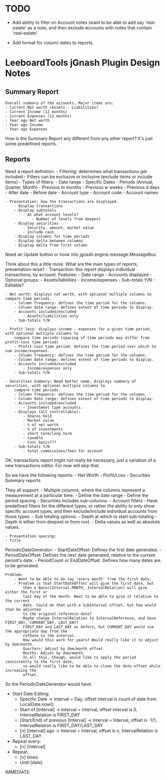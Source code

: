 # TODO
- Add ability to filter on Account notes (want to be able to add say 'real-estate' as a note,
and then exclude accounts with notes that contain 'real-estate'.

- Add format for column dates to reports.


# LeeboardTools jGnash Plugin Design Notes
## Summary Report
    Overall summary of the accounts. Major items are:
    - Current Net worth (Assets - Liabilities)
    - Current Income (12 months)
    - Current Expenses (12 months)
    - Year ago Net worth
    - Year ago Income
    - Year ago Expenses

How is the Summary Report any different from any other report?
It's just some predefined reports.

## Reports
Need a report definition.
    - Filtering: determines what transactions get included
        - Filters can be exclusive or inclusive (exclude items or include items)
        - Types of filters:
            - Date range
                - Specific Dates
                - Periods (Annual, Quarter, Month)
                - Previous m months
                - Previous w weeks
                - Previous d days
                - After date
                - Before date
            - Account type
            - Account code
            - Account names

    - Presentation: how the transactions are displayed.
        - Display transactions
        - Display subtotals
            - At what account levels?
                - Number of levels from deepest
        - Display securities
            - Security, amount, market value
            - Include cash
        - Display columns for time periods
        - Display delta between columns
        - Display delta from first column


Need an Update button or hook into jgnash.engine.message.MessageBus.


Think about this a little more. What are the main types of reports, presentation-wise?
    - Transaction: this report displays individual transactions, by account. 
        Features:
        - Date range
        - Accounts displayed
            - Optional groups:
                - Assets/liabilities
                - Income/expenses
        - Sub-totals Y/N
        - Editable?

    - Net worth: displays net worth, with optional multiple columns to compare time periods.
        - Column frequency: defines the time period for the columns.
        - Column date range: defines extent of time periods to display.
        - Accounts included/excluded
            - Assets/liabilities only
        - Sub-totals Y/N

    - Profit loss: displays income - expenses for a given time period, with optional multiple columns to
        compare time periods (spacing of time periods may differ from profit-loss time period)
        - Profit-loss time period: defines the time period over which to sum income/expenses.
        - Column frequency: defines the time period for the columns.
        - Column date range: defines extent of time periods to display.
        - Accounts included/excluded
            - Income/expenses only
        - Sub-totals Y/N

    - Securities Summary: Need better name, displays summary of securities, with optional multiple columns to
        compare time periods.
        - Column frequency: defines the time period for the columns.
        - Column date range: defines extent of time periods to display.
        - Accounts included/excluded
            - Investment type accounts.
        - Displays (all controllable):
            - Shares held
            - Market value
            - % of net worth
            - % of investments
            - short term/long term
            - taxable
            - Cost basis???
        - Sub-totals Y/N
            - total commissions/fees for account

OK, transactions report might not really be necessary, just a variation of a new transactions editor. For
now will skip that.

So we have the following reports:
    - Net Worth
    - Profit/Loss
    - Securities Summary reports

They all support:
    - Multiple columns, where the columns represent a measurement at a particular time.
        - Define the date range
        - Define the period spacing
    - Securities includes sub-columns.
    - Account filters
        - Have predefined filters for the different types, or rather the ability to only
            show specific account types, and then exclude/include individual accounts
            from those types.
    - Sub totaling options.
        - Depth at which to start sub-totaling
            - Depth is either from deepest or from root.
    - Delta values as well as absolute values.
    
    - Presentation spacing:
    - Title


PeriodicDateGenerator:
    - StartDateOffset: Defines the first date generated.
    - PeriodDateOffset: Defines the next date generated, relative to the current period's date.
    - PeriodCount or EndDateOffset: Defines how many dates are to be generated.

    Problem:
        - Want to be able to do say 'every month' from the first date.
        - Problem is that StartDateOffset will give the first date, but
            then a Basic(Interval.MONTH, IntervalRelation) will give either the first or
            last day of the month. Want to be able to give it relative to the current
            date. Could do that with a SubInterval offset, but how would that be adjusted
            to the original reference date?
            Maybe change IntervalRelation to IntervalReference, and have FIRST_DAY, CURRENT_DAY, LAST_DAY?
            FIRST_DAY and LAST_DAY as before, but CURRENT_DAY would use the appropriate day from the
            refDate to the interval.
            How would this work for years? Would really like it to adjust by dom/month.
            Quarters: Adjust by dom/month offset.
            Months: Adjust by dom/month.
            In all this, though, would like to apply the period consistently to the first date,
            so would really like to be able to clone the date offset while increasing the
            offset.

So the PeriodicDateGenerator would have:
- Start Date Editing:
    - Specific Date -> Interval = Day, offset interval is count of date from LocalDate.now().
    - Start of [Interval] -> Interval = Interval, offset interval is 0, IntervalRelation is FIRST_DAY
    - [Start/End] of previous [Interval] -> Interval = Interval, offset is -1/1, IntervalRelation is FIRST_DAY/LAST_DAY
    - [n] [Interval] ago -> Interval = Interval, offset is n, IntervalRelation is LAST_DAY.
- Repeat every:
    - [n] [Interval]
- Repeat:
    - [n] times
    - Until [date]

IMMEDIATE:
